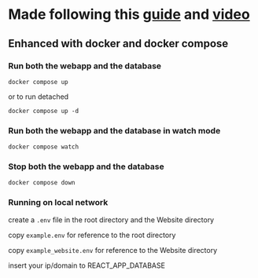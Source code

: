 # Made following this [guide](https://github.com/iamshaunjp/Complete-React-Tutorial) and [video](https://www.youtube.com/watch?v=j942wKiXFu8&list=PL4cUxeGkcC9gZD-Tvwfod2gaISzfRiP9d&index=1)

## Enhanced with docker and docker compose

### Run both the webapp and the database

```console
docker compose up
```

or to run detached

```console
docker compose up -d
```

### Run both the webapp and the database in watch mode

```console
docker compose watch
```

### Stop both the webapp and the database

```console
docker compose down
```

### Running on local network

create a `.env` file in the root directory and the Website directory

copy `example.env` for reference to the root directory

copy `example_website.env` for reference to the Website directory

insert your ip/domain to REACT_APP_DATABASE
